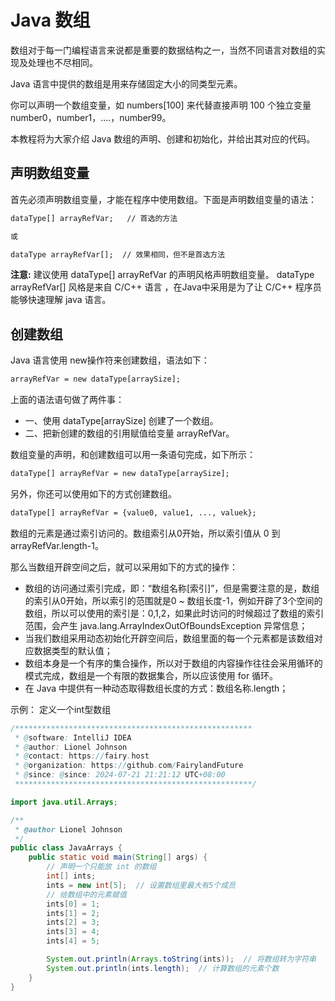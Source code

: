 # Java 数组

数组对于每一门编程语言来说都是重要的数据结构之一，当然不同语言对数组的实现及处理也不尽相同。

Java 语言中提供的数组是用来存储固定大小的同类型元素。

你可以声明一个数组变量，如 numbers[100] 来代替直接声明 100 个独立变量 number0，number1，....，number99。

本教程将为大家介绍 Java 数组的声明、创建和初始化，并给出其对应的代码。

## 声明数组变量

首先必须声明数组变量，才能在程序中使用数组。下面是声明数组变量的语法：

```tex
dataType[] arrayRefVar;   // 首选的方法

或

dataType arrayRefVar[];  // 效果相同，但不是首选方法
```

**注意:** 建议使用 dataType[] arrayRefVar 的声明风格声明数组变量。 dataType arrayRefVar[] 风格是来自 C/C++ 语言 ，在Java中采用是为了让 C/C++ 程序员能够快速理解 java 语言。

## 创建数组

Java 语言使用 new操作符来创建数组，语法如下：

```tex
arrayRefVar = new dataType[arraySize];
```

上面的语法语句做了两件事：

- 一、使用 dataType[arraySize] 创建了一个数组。
- 二、把新创建的数组的引用赋值给变量 arrayRefVar。

数组变量的声明，和创建数组可以用一条语句完成，如下所示：

```tex
dataType[] arrayRefVar = new dataType[arraySize];
```

另外，你还可以使用如下的方式创建数组。

```tex
dataType[] arrayRefVar = {value0, value1, ..., valuek};
```

数组的元素是通过索引访问的。数组索引从0开始，所以索引值从 0 到 arrayRefVar.length-1。

那么当数组开辟空间之后，就可以采用如下的方式的操作：

- 数组的访问通过索引完成，即：“数组名称[索引]”，但是需要注意的是，数组的索引从0开始，所以索引的范围就是0 ~ 数组长度-1，例如开辟了3个空间的数组，所以可以使用的索引是：0,1,2，如果此时访问的时候超过了数组的索引范围，会产生 java.lang.ArrayIndexOutOfBoundsException 异常信息；
- 当我们数组采用动态初始化开辟空间后，数组里面的每一个元素都是该数组对应数据类型的默认值；
- 数组本身是一个有序的集合操作，所以对于数组的内容操作往往会采用循环的模式完成，数组是一个有限的数据集合，所以应该使用 for 循环。
- 在 Java 中提供有一种动态取得数组长度的方式：数组名称.length；

示例： 定义一个int型数组

```java
/*****************************************************
 * @software: IntelliJ IDEA
 * @author: Lionel Johnson
 * @contact: https://fairy.host
 * @organization: https://github.com/FairylandFuture
 * @since: @since: 2024-07-21 21:21:12 UTC+08:00
 *****************************************************/

import java.util.Arrays;

/**
 * @author Lionel Johnson
 */
public class JavaArrays {
    public static void main(String[] args) {
        // 声明一个只能放 int 的数组
        int[] ints;
        ints = new int[5];  // 设置数组里最大有5个成员
        // 给数组中的元素赋值
        ints[0] = 1;
        ints[1] = 2;
        ints[2] = 3;
        ints[3] = 4;
        ints[4] = 5;

        System.out.println(Arrays.toString(ints));  // 将数组转为字符串
        System.out.println(ints.length);  // 计算数组的元素个数
    }
}

```

